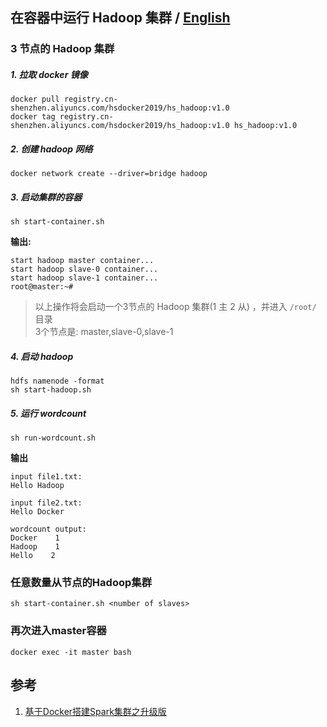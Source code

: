 ## 在容器中运行 Hadoop 集群  / [English](README.md)

### 3 节点的 Hadoop 集群

##### 1. 拉取 docker 镜像

```
docker pull registry.cn-shenzhen.aliyuncs.com/hsdocker2019/hs_hadoop:v1.0
docker tag registry.cn-shenzhen.aliyuncs.com/hsdocker2019/hs_hadoop:v1.0 hs_hadoop:v1.0
```

##### 2. 创建 hadoop 网络

```
docker network create --driver=bridge hadoop
```

##### 3. 启动集群的容器

```
sh start-container.sh
```

**输出:**
```
start hadoop master container...
start hadoop slave-0 container...
start hadoop slave-1 container...
root@master:~# 
```

> 以上操作将会启动一个3节点的 Hadoop 集群(1 主 2 从) ，并进入 `/root/` 目录  
> 3个节点是: master,slave-0,slave-1

##### 4. 启动 hadoop

```
hdfs namenode -format
sh start-hadoop.sh
```

##### 5. 运行 wordcount 
```
sh run-wordcount.sh
```

**输出**

```
input file1.txt:
Hello Hadoop

input file2.txt:
Hello Docker

wordcount output:
Docker    1
Hadoop    1
Hello    2
```

### 任意数量从节点的Hadoop集群
```
sh start-container.sh <number of slaves>
```

### 再次进入master容器
```
docker exec -it master bash
```

## 参考
1. [基于Docker搭建Spark集群之升级版](http://kiwenlau.com/2016/06/12/160612-spark-cluster-docker-update/)